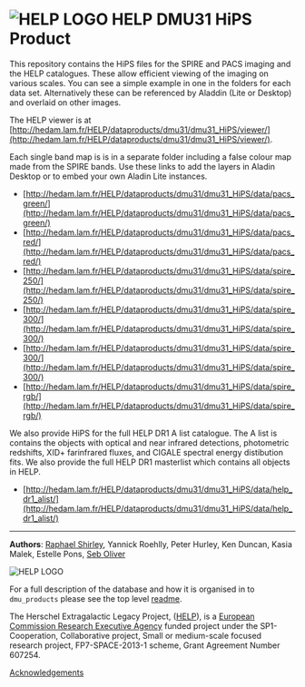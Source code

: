 # ![HELP LOGO](https://avatars1.githubusercontent.com/u/7880370?s=75&v=4) HELP DMU31 HiPS Product


This repository contains the HiPS files for the SPIRE and PACS imaging and the HELP
 catalogues. These allow efficient viewing of the imaging on various scales. You can see a simple example in one in the  folders for each data set. Alternatively these can be referenced by Aladdin (Lite or Desktop) and overlaid on other images. 
 
The HELP viewer is at [http://hedam.lam.fr/HELP/dataproducts/dmu31/dmu31_HiPS/viewer/](http://hedam.lam.fr/HELP/dataproducts/dmu31/dmu31_HiPS/viewer/).
 
Each single band map is is in a separate folder including a false colour map made from the SPIRE bands.
Use these links to add the layers in Aladin Desktop or to embed your own Aladin Lite instances.

- [http://hedam.lam.fr/HELP/dataproducts/dmu31/dmu31_HiPS/data/pacs_green/](http://hedam.lam.fr/HELP/dataproducts/dmu31/dmu31_HiPS/data/pacs_green/)
- [http://hedam.lam.fr/HELP/dataproducts/dmu31/dmu31_HiPS/data/pacs_red/](http://hedam.lam.fr/HELP/dataproducts/dmu31/dmu31_HiPS/data/pacs_red/)
- [http://hedam.lam.fr/HELP/dataproducts/dmu31/dmu31_HiPS/data/spire_250/](http://hedam.lam.fr/HELP/dataproducts/dmu31/dmu31_HiPS/data/spire_250/)
- [http://hedam.lam.fr/HELP/dataproducts/dmu31/dmu31_HiPS/data/spire_300/](http://hedam.lam.fr/HELP/dataproducts/dmu31/dmu31_HiPS/data/spire_300/)
- [http://hedam.lam.fr/HELP/dataproducts/dmu31/dmu31_HiPS/data/spire_300/](http://hedam.lam.fr/HELP/dataproducts/dmu31/dmu31_HiPS/data/spire_300/)
- [http://hedam.lam.fr/HELP/dataproducts/dmu31/dmu31_HiPS/data/spire_rgb/](http://hedam.lam.fr/HELP/dataproducts/dmu31/dmu31_HiPS/data/spire_rgb/)

We also provide HiPS for the full HELP DR1 A list catalogue. The A list is contains the 
objects with optical and near infrared detections, photometric redshifts, XID+ 
farinfrared fluxes, and CIGALE spectral energy distibution fits. We also provide the full 
HELP DR1 masterlist which contains all objects in HELP.

- [http://hedam.lam.fr/HELP/dataproducts/dmu31/dmu31_HiPS/data/help_dr1_alist/](http://hedam.lam.fr/HELP/dataproducts/dmu31/dmu31_HiPS/data/help_dr1_alist/)




-------------------------------------------------------------------------------

**Authors**: [Raphael Shirley](http://raphaelshirley.co.uk/), Yannick Roehlly, Peter Hurley, Ken Duncan, Kasia Malek, Estelle Pons, [Seb Oliver](http://www.sussex.ac.uk/profiles/91548)

 ![HELP LOGO](https://avatars1.githubusercontent.com/u/7880370?s=75&v=4)
 
For a full description of the database and how it is organised in to `dmu_products` please see the top level [readme](../readme.md).
 
The Herschel Extragalactic Legacy Project, ([HELP](http://herschel.sussex.ac.uk/)), is a [European Commission Research Executive Agency](https://ec.europa.eu/info/departments/research-executive-agency_en)
funded project under the SP1-Cooperation, Collaborative project, Small or medium-scale focused research project, FP7-SPACE-2013-1 scheme, Grant Agreement
Number 607254.

[Acknowledgements](http://herschel.sussex.ac.uk/acknowledgements)
